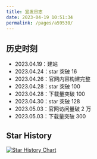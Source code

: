 ```yaml
---
title: 宣发日志
date: 2023-04-19 10:51:34
permalink: /pages/a59530/
---
```


## 历史时刻

- 2023.04.19：建站
- 2023.04.24：star 突破 16
- 2023.04.26：官网内容构建完整
- 2023.04.28：star 突破 100
- 2023.04.28：下载量突破 100
- 2023.04.30：star 突破 128
- 2023.05.03：官网访问量破 2 万
- 2023.05.03：下载量突破 300

## Star History

[![Star History Chart](https://api.star-history.com/svg?repos=Thysrael/Ficus&type=Date)](https://star-history.com/#Thysrael/Ficus&Date)
